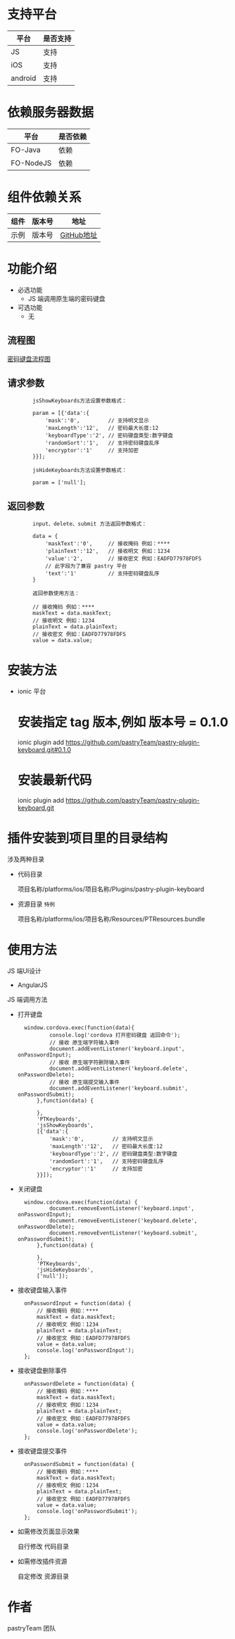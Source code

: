 # 支持平台
>
|平台 | 是否支持 |
|-----|------|
|JS    | 支持    |
|iOS    | 支持    |
|android    | 支持    |

# 依赖服务器数据
>
|平台 | 是否依赖 |
|-----|------|
|FO-Java    | 依赖    |
|FO-NodeJS    | 依赖    |

# 组件依赖关系
>
|组件 | 版本号 | 地址|
|-----|------|----|
|示例    | 版本号    | [GitHub地址](#)|

# 功能介绍
>
* 必选功能
    * JS 端调用原生端的密码键盘
* 可选功能
  * 无

## 流程图

[密码键盘流程图](/image/密码键盘流程.png)

## 请求参数
            jsShowKeyboards方法设置参数格式：
            
            param = [{'data':{
                'mask':'0',         // 支持明文显示
                'maxLength':'12',   // 密码最大长度:12
                'keyboardType':'2', // 密码键盘类型:数字键盘
                'randomSort':'1',   // 支持密码键盘乱序
                'encryptor':'1'     // 支持加密
            }}];
            
            jsHideKeyboards方法设置参数格式：
            
            param = ['null'];
            
## 返回参数
            input、delete、submit 方法返回参数格式：
            
            data = {
                'maskText':'0',     // 接收掩码 例如：****
                'plainText':'12',   // 接收明文 例如：1234
                'value':'2',        // 接收密文 例如：EADFD77978FDFS
                // 此字段为了兼容 pastry 平台
                'text':'1'          // 支持密码键盘乱序
            }
            
            返回参数使用方法：
            
            // 接收掩码 例如：****
            maskText = data.maskText;
            // 接收明文 例如：1234
            plainText = data.plainText;
            // 接收密文 例如：EADFD77978FDFS
            value = data.value;
            
# 安装方法
>
* ionic 平台

    # 安装指定 tag 版本,例如 版本号 = 0.1.0
    ionic plugin add https://github.com/pastryTeam/pastry-plugin-keyboard.git#0.1.0 
    
    # 安装最新代码
    ionic plugin add https://github.com/pastryTeam/pastry-plugin-keyboard.git

# 插件安装到项目里的目录结构
>
涉及两种目录

* 代码目录
        
    项目名称/platforms/ios/项目名称/Plugins/pastry-plugin-keyboard
    
* 资源目录 `特例`

    项目名称/platforms/ios/项目名称/Resources/PTResources.bundle

# 使用方法
>
JS 端UI设计

* AngularJS

>
JS 端调用方法

* 打开键盘

        window.cordova.exec(function(data){
                console.log('cordova 打开密码键盘 返回命令');
                // 接收 原生端字符输入事件
                document.addEventListener('keyboard.input', onPasswordInput);
                // 接收 原生端字符删除输入事件
                document.addEventListener('keyboard.delete', onPasswordDelete);
                // 接收 原生端提交输入事件
                document.addEventListener('keyboard.submit', onPasswordSubmit);
            },function(data) {
    
            },
            'PTKeyboards',
            'jsShowKeyboards',
            [{'data':{
                'mask':'0',         // 支持明文显示
                'maxLength':'12',   // 密码最大长度:12
                'keyboardType':'2', // 密码键盘类型:数字键盘
                'randomSort':'1',   // 支持密码键盘乱序
                'encryptor':'1'     // 支持加密
            }}]); 

* 关闭键盘

        window.cordova.exec(function(data) {
                document.removeEventListener('keyboard.input', onPasswordInput);
                document.removeEventListener('keyboard.delete', onPasswordDelete);
                document.removeEventListener('keyboard.submit', onPasswordSubmit);
            },function(data) {

            },
            'PTKeyboards',
            'jsHideKeyboards',
            ['null']);
            
* 接收键盘输入事件

        onPasswordInput = function(data) {
            // 接收掩码 例如：****
            maskText = data.maskText;
            // 接收明文 例如：1234
            plainText = data.plainText;
            // 接收密文 例如：EADFD77978FDFS
            value = data.value;
            console.log('onPasswordInput');
        };

* 接收键盘删除事件

        onPasswordDelete = function(data) {
            // 接收掩码 例如：****
            maskText = data.maskText;
            // 接收明文 例如：1234
            plainText = data.plainText;
            // 接收密文 例如：EADFD77978FDFS
            value = data.value;
            console.log('onPasswordDelete');
        };

* 接收键盘提交事件

        onPasswordSubmit = function(data) {
            // 接收掩码 例如：****
            maskText = data.maskText;
            // 接收明文 例如：1234
            plainText = data.plainText;
            // 接收密文 例如：EADFD77978FDFS
            value = data.value;
            console.log('onPasswordSubmit');
        };

>
* 如需修改页面显示效果
        
    自行修改 代码目录

> 
* 如需修改插件资源
        
    自定修改 资源目录
         
# 作者
>
pastryTeam 团队

